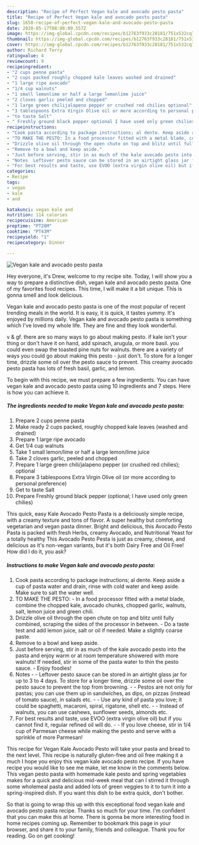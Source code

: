 ```yaml
---
description: "Recipe of Perfect Vegan kale and avocado pesto pasta"
title: "Recipe of Perfect Vegan kale and avocado pesto pasta"
slug: 1650-recipe-of-perfect-vegan-kale-and-avocado-pesto-pasta
date: 2020-05-17T08:08:09.557Z
image: https://img-global.cpcdn.com/recipes/b12763f933c28181/751x532cq70/vegan-kale-and-avocado-pesto-pasta-recipe-main-photo.jpg
thumbnail: https://img-global.cpcdn.com/recipes/b12763f933c28181/751x532cq70/vegan-kale-and-avocado-pesto-pasta-recipe-main-photo.jpg
cover: https://img-global.cpcdn.com/recipes/b12763f933c28181/751x532cq70/vegan-kale-and-avocado-pesto-pasta-recipe-main-photo.jpg
author: Richard Terry
ratingvalue: 4
reviewcount: 9
recipeingredient:
- "2 cups penne pasta"
- "2 cups packed roughly chopped kale leaves washed and drained"
- "1 large ripe avocado"
- "1/4 cup walnuts"
- "1 small lemonlime or half a large lemonlime juice"
- "2 cloves garlic peeled and chopped"
- "1 large green chilijalapeno pepper or crushed red chilies optional"
- "3 tablespoons Extra Virgin Olive oil or more according to personal preference"
- "to taste Salt"
- " Freshly ground black pepper optional I have used only green chilies"
recipeinstructions:
- "Cook pasta according to package instructions; al dente. Keep aside a cup of pasta water and drain, rinse with cold water and keep aside. Make sure to salt the water well."
- "TO MAKE THE PESTO: In a food processor fitted with a metal blade, combine the chopped kale, avocado chunks, chopped garlic, walnuts, salt, lemon juice and green chili."
- "Drizzle olive oil through the open chute on top and blitz until fully combined, scraping the sides of the processor in between. Do a taste test and add lemon juice, salt or oil if needed. Make a slightly coarse paste."
- "Remove to a bowl and keep aside."
- "Just before serving, stir in as much of the kale avocado pesto into the pasta and enjoy warm or at room temperature showered with more walnuts! If needed, stir in some of the pasta water to thin the pesto sauce. Enjoy foodies!"
- "Notes  Leftover pesto sauce can be stored in an airtight glass jar for up to 3 to 4 days. To store for a longer time, drizzle some oil over the pesto sauce to prevent the top from browning.  Pestos are not only for pastas; you can use them up in sandwiches, as dips, on pizzas (instead of tomato sauce), in salads etc.  Use any kind of pasta you love; it could be spaghetti, macaroni, spiral, rigatone, shell etc.  Instead of walnuts, you can use cashews, sunflower seeds, almonds etc."
- "For best results and taste, use EVOO (extra virgin olive oil) but if you cannot find it, regular refined oil will do.  If you love cheese, stir in 1/4 cup of Parmesan cheese while making the pesto and serve with a sprinkle of more Parmesan!"
categories:
- Recipe
tags:
- vegan
- kale
- and

katakunci: vegan kale and 
nutrition: 114 calories
recipecuisine: American
preptime: "PT28M"
cooktime: "PT43M"
recipeyield: "1"
recipecategory: Dinner

---
```



![Vegan kale and avocado pesto pasta](https://img-global.cpcdn.com/recipes/b12763f933c28181/751x532cq70/vegan-kale-and-avocado-pesto-pasta-recipe-main-photo.jpg)

Hey everyone, it's Drew, welcome to my recipe site. Today, I will show you a way to prepare a distinctive dish, vegan kale and avocado pesto pasta. One of my favorites food recipes. This time, I will make it a bit unique. This is gonna smell and look delicious.

Vegan kale and avocado pesto pasta is one of the most popular of recent trending meals in the world. It is easy, it is quick, it tastes yummy. It's enjoyed by millions daily. Vegan kale and avocado pesto pasta is something which I've loved my whole life. They are fine and they look wonderful.

v &amp; gf. there are so many ways to go about making pesto. if kale isn&#39;t your thing or don&#39;t have it on hand, add spinach, arugula, or more basil. you could even swap the toasted pine nuts for walnuts. there are a variety of ways you could go about making this pesto - just don&#39;t. To store for a longer time, drizzle some oil over the pesto sauce to prevent. This creamy avocado pesto pasta has lots of fresh basil, garlic, and lemon.


To begin with this recipe, we must prepare a few ingredients. You can have vegan kale and avocado pesto pasta using 10 ingredients and 7 steps. Here is how you can achieve it.

<!--inarticleads1-->

##### The ingredients needed to make Vegan kale and avocado pesto pasta:

1. Prepare 2 cups penne pasta
1. Make ready 2 cups packed, roughly chopped kale leaves (washed and drained)
1. Prepare 1 large ripe avocado
1. Get 1/4 cup walnuts
1. Take 1 small lemon/lime or half a large lemon/lime juice
1. Take 2 cloves garlic, peeled and chopped
1. Prepare 1 large green chili/jalapeno pepper (or crushed red chilies); optional
1. Prepare 3 tablespoons Extra Virgin Olive oil (or more according to personal preference)
1. Get to taste Salt
1. Prepare  Freshly ground black pepper (optional; I have used only green chilies)


This quick, easy Kale Avocado Pesto Pasta is a deliciously simple recipe, with a creamy texture and tons of flavor. A super healthy but comforting vegetarian and vegan pasta dinner. Bright and delicious, this Avocado Pesto Pasta is packed with fresh Herbs, creamy Avocado, and Nutritional Yeast for a totally healthy This Avocado Pesto Pesta is just as creamy, cheese, and delicious as it&#39;s non-vegan variants, but it&#39;s both Dairy Free and Oil Free! How did I do it, you ask? 

<!--inarticleads2-->

##### Instructions to make Vegan kale and avocado pesto pasta:

1. Cook pasta according to package instructions; al dente. Keep aside a cup of pasta water and drain, rinse with cold water and keep aside. Make sure to salt the water well.
1. TO MAKE THE PESTO: - In a food processor fitted with a metal blade, combine the chopped kale, avocado chunks, chopped garlic, walnuts, salt, lemon juice and green chili.
1. Drizzle olive oil through the open chute on top and blitz until fully combined, scraping the sides of the processor in between. - Do a taste test and add lemon juice, salt or oil if needed. Make a slightly coarse paste.
1. Remove to a bowl and keep aside.
1. Just before serving, stir in as much of the kale avocado pesto into the pasta and enjoy warm or at room temperature showered with more walnuts! If needed, stir in some of the pasta water to thin the pesto sauce. - Enjoy foodies!
1. Notes -  - Leftover pesto sauce can be stored in an airtight glass jar for up to 3 to 4 days. To store for a longer time, drizzle some oil over the pesto sauce to prevent the top from browning. -  - Pestos are not only for pastas; you can use them up in sandwiches, as dips, on pizzas (instead of tomato sauce), in salads etc. -  - Use any kind of pasta you love; it could be spaghetti, macaroni, spiral, rigatone, shell etc. -  - Instead of walnuts, you can use cashews, sunflower seeds, almonds etc.
1. For best results and taste, use EVOO (extra virgin olive oil) but if you cannot find it, regular refined oil will do. -  - If you love cheese, stir in 1/4 cup of Parmesan cheese while making the pesto and serve with a sprinkle of more Parmesan!


This recipe for Vegan Kale Avocado Pesto will take your pasta and bread to the next level. This recipe is naturally gluten-free and oil free making it a much I hope you enjoy this vegan kale avocado pesto recipe. If you have recipe you would like to see me make, let me know in the comments below. This vegan pesto pasta with homemade kale pesto and spring vegetables makes for a quick and delicious mid-week meal that can I stirred it through some wholemeal pasta and added lots of green veggies to it to turn it into a spring-inspired dish. If you want this dish to be extra quick, don&#39;t bother. 

So that is going to wrap this up with this exceptional food vegan kale and avocado pesto pasta recipe. Thanks so much for your time. I'm confident that you can make this at home. There is gonna be more interesting food in home recipes coming up. Remember to bookmark this page in your browser, and share it to your family, friends and colleague. Thank you for reading. Go on get cooking!
